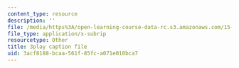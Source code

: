 ```yaml
---
content_type: resource
description: ''
file: /media/https%3A/open-learning-course-data-rc.s3.amazonaws.com/15-960-new-executive-thinking-social-impact-technology-projects-fall-2017-spring-2018/3acf8188bcaa561f85fca071e010bca7_HaySEpWEsdU.vtt
file_type: application/x-subrip
resourcetype: Other
title: 3play caption file
uid: 3acf8188-bcaa-561f-85fc-a071e010bca7
---
```


